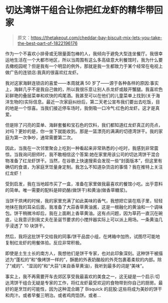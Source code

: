 # 切达湾饼干组合让你把红龙虾的精华带回家

> 原文：<https://thetakeout.com/cheddar-bay-biscuit-mix-lets-you-take-the-best-part-of-1822196176>

作为一个不喜欢小排骨或无限量面包棒的人，我倾向于避免大型连坐餐厅。我很幸运地生活在一个大都市地区，所以当周围有这么多高级意大利餐馆时，我为什么要去橄榄园呢？但是我有一个明显的例外，那就是我一生都致力于某个经常在电视上做广告的连锁店:我真的很喜欢红龙虾。



我对这家海鲜连锁店的喜爱——本周就满 50 岁了——源于各种各样的原因:事实上，海鲜几乎不是我自己做的，所以我很乐意让别人杀龙虾或敲开蟹腿。我喜欢色彩鲜艳的叠层菜单和欢快的鸡尾酒。我甚至可以在他们的儿童菜单上找到(关于海洋生物的)实际信息。最近一次家庭纠纷后，第二天老公宣布我们要出去吃饭，目的地是一个惊喜。当我们接近停车场时，我倒吸一口冷气:红色的龙虾。这才是真爱。

但是除了闪亮的菜单、海鲜套餐和宝石色的饮料，我们都知道红龙虾真正的亮点，对吗？更妙的是，你一坐下就能收到。那是一篮漂亮的满满的切德湾饼干。我的家庭为第一次争吵，通常需要第二次。

因此，当我在一次邻里聚会上吃到一种看起来非常熟悉的小吃时，我感到非常震惊。当我询问厨师时，我不敢相信这个答案:她在家里用该公司的切达湾饼干混合物准备了红龙虾饼干。当然，在谷歌上快速搜索会发现一些“封面版本”，但这里有确切的食谱，为家庭烹饪量身定制。我怎么不知道杂货店的事情？我在推特上关注红龙虾！

受到启发，我在当地超市买了一盒，准备在家里做我最喜欢的餐馆小吃。出乎意料的简单。唯一需要的配料是碎奶酪(做饼干)和黄油(做香草糖浆)。

当饼干烘烤的时候，我的家里充满了如此美味的香气，我想把它装在瓶子里，轻轻地抹在我的耳朵后面，我准备了大蒜香草黄油酱，这是一根融化的黄油和一个调味包。饼干稍微冷却后，我在上面刷上香草黄油。这有点问题，因为草药一直沉在碗底，让我意识到我丈夫在圣诞节要求的小搅拌器实际上可以派上用场。一条黄油几乎浸透了 10 块饼干。

然后，我将这批饼干交给我的同事/饼干品尝小组，在烤箱中加热，试图尽可能地复制红龙虾的用餐体验。反应非常积极。

即使是土生土长的南方人，我想他们是饼干专家，也对此印象深刻。这种饼干被描述为“蓬松的”和“像烤饼一样的”，酥脆的外表奶酪般的外壳包裹着柔软的内部。除了“咸的”、“湿润的”和“大蒜”(来自香草黄油)，我听到最多的词是“美味”。

事实上，我不再需要开车去郊区享受我最喜欢的美食之一，这无疑是一个启示:切达湾饼干组合无疑是专家的工作，将红龙虾最受欢迎的食物带到你自己的厨房。最好的是烹饪的可能性，因为这种混合踢了 Bisquick 的屁股:这些将成为美妙的饼干和肉汁。或者早餐三明治。或者鸡肉馅饼。或者…